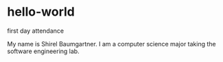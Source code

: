 # hello-world
first day attendance 

My name is Shirel Baumgartner. I am a computer science major taking the software engineering lab.
